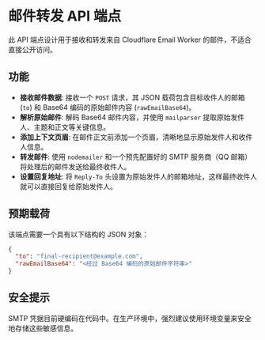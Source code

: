 # 邮件转发 API 端点

此 API 端点设计用于接收和转发来自 Cloudflare Email Worker 的邮件，不适合直接公开访问。

## 功能

- **接收邮件数据**: 接收一个 `POST` 请求，其 JSON 载荷包含目标收件人的邮箱 (`to`) 和 Base64 编码的原始邮件内容 (`rawEmailBase64`)。
- **解析原始邮件**: 解码 Base64 邮件内容，并使用 `mailparser` 提取原始发件人、主题和正文等关键信息。
- **添加上下文页眉**: 在邮件正文前添加一个页眉，清晰地显示原始发件人和收件人信息。
- **转发邮件**: 使用 `nodemailer` 和一个预先配置好的 SMTP 服务商（QQ 邮箱）将处理后的邮件发送给最终收件人。
- **设置回复地址**: 将 `Reply-To` 头设置为原始发件人的邮箱地址，这样最终收件人就可以直接回复给原始发件人。

## 预期载荷

该端点需要一个具有以下结构的 JSON 对象：

```json
{
  "to": "final-recipient@example.com",
  "rawEmailBase64": "<经过 Base64 编码的原始邮件字符串>"
}
```

## 安全提示

SMTP 凭据目前硬编码在代码中。在生产环境中，强烈建议使用环境变量来安全地存储这些敏感信息。
